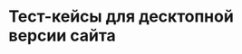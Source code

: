 # Тест-кейсы для десктопной версии сайта

<!--  1.test_visual1 Cчетчики отображаются и видны на странице

Шаги: 

1. Открыть целевую страницу: Тест должен начинаться с открытия страницы, где расположены интересующие нас счетчики.

2. Проверка видимости счетчиков: Следующий шаг — убедиться, что каждый счетчик не только присутствует в DOM-структуре страницы, но и виден пользователю. В Playwright это можно сделать с помощью метода expect(locator).to_be_visible(), который подтвердит, что элемент виден на странице.

3. Создание скриншотов счетчиков И страницы: После подтверждения видимости элементов тест должен создать скриншот каждого счетчика. Это дает визуальное подтверждение того, что счетчики не только присутствуют и видны, но и соответствуют ожидаемому дизайну.
  
  
  
  
  -->